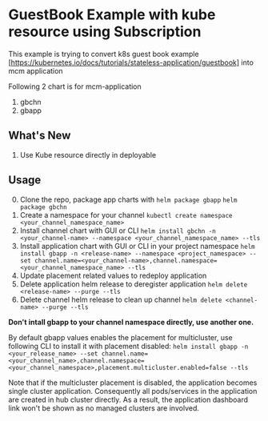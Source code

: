 # GuestBook Example with kube resource using Subscription

This example is trying to convert k8s guest book example [https://kubernetes.io/docs/tutorials/stateless-application/guestbook] into mcm application

Following 2 chart is for mcm-application

1. gbchn
2. gbapp

## What's New

1. Use Kube resource directly in deployable

## Usage

0. Clone the repo, package app charts with `helm package gbapp` `helm package gbchn`
1. Create a namespace for your channel `kubectl create namespace <your_channel_namespace_name>`
2. Install channel chart with GUI or CLI `helm install gbchn -n <your_channel-name> --namespace <your_channel_namespace_name> --tls `
3. Install application chart with GUI or CLI in your project namespace `helm install gbapp -n <release-name> --namespace <project_namespace> --set channel.name=<your_channel-name>,channel.namespace=<your_channel_namespace_name> --tls `
4. Update placement related values to redeploy application
5. Delete application helm release to deregister application `helm delete <release-name> --purge --tls`
6. Delete channel helm release to clean up channel `helm delete <channel-name> --purge --tls`

**Don't intall gbapp to your channel namespace directly, use another one.**

By default gbapp values enables the placement for multicluster, use following CLI to install it with placement disabled: `helm install gbapp -n <your_release_name> --set channel.name=<your_channel_name>,channel.namespace=<your_channel_namespace>,placement.multicluster.enabled=false --tls`

Note that if the multicluster placement is disabled, the application becomes single cluster application. Consequently all pods/services in the application are created in hub cluster directly.  As a result, the application dashboard link won't be shown as no managed clusters are involved.
